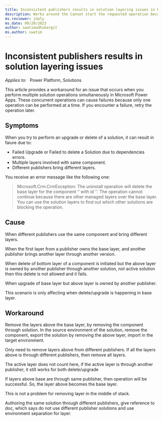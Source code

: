 ```yaml
---
title: Inconsistent publishers results in solution layering issues in Power Apps
description: Works around the Cannot start the requested operation because there is another running error that occurs when you perform multiple solution operations at a time in Microsoft Power Apps.
ms.reviewer: jdaly
ms.date: 09/20/2023
author: swatimadhukargit
ms.author: swatim
---
```

# Inconsistent publishers results in solution layering issues

_Applies to:_ &nbsp; Power Platform, Solutions

This article provides a workaround for an issue that occurs when you perform multiple solution operations simultaneously in Microsoft Power Apps. These concurrent operations can cause failures because only one operation can be performed at a time. If you encounter a failure, retry the operation later.

## Symptoms

When you try to perform an upgrade or delete of a solution, it can result in faiure due to:

- Failed Upgrade or Failed to delete a Solution due to dependencies errors.
- Multiple layers involved with same component.
- Different publishers bring different layers.

You receive an error message like the following one:

> Microsoft.Crm.CrmException: The uninstall operation will delete the base layer for the component ‘<Component Name>’ with id '<Component Id>’. The operation cannot continue because there are other managed layers over the base layer. You can use the solution layers to find out which other solutions are blocking the operation.

## Cause

When different publishers use the same component and bring different layers.  

When the first layer from a publisher owns the base layer, and another publisher brings another layer through another version. 

When delete of bottom layer of a component is initiated but the above layer is owned by another publisher through another solution, not active solution then this delete is not allowed and it fails.

When upgrade of base layer but above layer is owned by another publisher. 

This scenario is only affecting when delete/upgrade is happening in base layer. 

## Workaround

Remove the layers above the base layer, by removing the component through solution. In the source environment of the solution, remove the component, export the solution by removing the above layer, import in the target environment.  

Only need to remove layers above from different publishers. If all the layers above is through different publishers, then remove all layers. 

The active layer does not count here, if the active layer is through another publisher, it still works for both delete/upgrade 

If layers above base are through same publisher, then operation will be successful. So, the layer above becomes the base layer. 

This is not a problem for removing layer in the middle of stack. 

Authoring the same solution through different publishers, give reference to doc, which says do not use different publisher solutions and use environment separation for layer. 